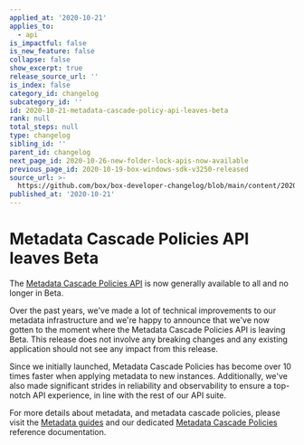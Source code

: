 ```yaml
---
applied_at: '2020-10-21'
applies_to:
  - api
is_impactful: false
is_new_feature: false
collapse: false
show_excerpt: true
release_source_url: ''
is_index: false
category_id: changelog
subcategory_id: ''
id: 2020-10-21-metadata-cascade-policy-api-leaves-beta
rank: null
total_steps: null
type: changelog
sibling_id: ''
parent_id: changelog
next_page_id: 2020-10-26-new-folder-lock-apis-now-available
previous_page_id: 2020-10-19-box-windows-sdk-v3250-released
source_url: >-
  https://github.com/box/box-developer-changelog/blob/main/content/2020/10-21-metadata-cascade-policy-api-leaves-beta.md
published_at: '2020-10-21'
---
```

# Metadata Cascade Policies API leaves Beta

The [Metadata Cascade Policies API][mdc_api] is now generally available to all
and no longer in Beta.

Over the past years, we've made a lot of technical improvements to our metadata
infrastructure and we're happy to announce that we've now gotten to the moment
where the Metadata Cascade Policies API is leaving Beta. This release does not
involve any breaking changes and any existing application should not see any
impact from this release.

Since we initially launched, Metadata Cascade Policies has become over 10 times
faster when applying metadata to new instances. Additionally, we've also made
significant strides in reliability and observability to ensure a top-notch API
experience, in line with the rest of our API suite.

For more details about metadata, and metadata cascade policies, please visit the
[Metadata guides][guides] and our dedicated [Metadata Cascade Policies][mdc_api]
reference documentation.

[mdc_api]: e://post_metadata_cascade_policies
[guides]: g://metadata